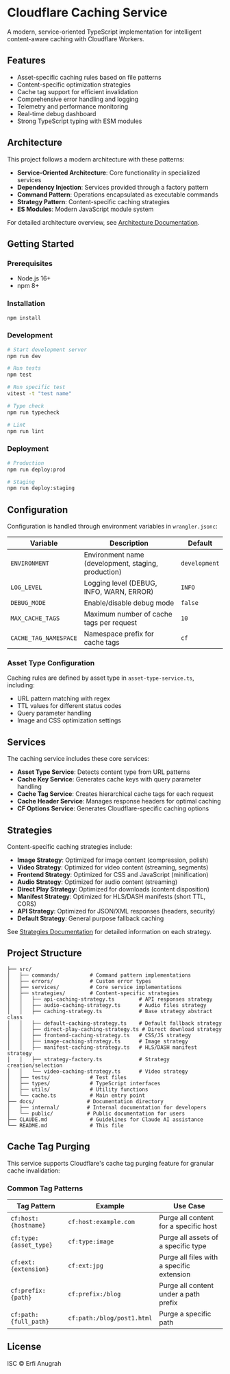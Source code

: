 # Cloudflare Caching Service

A modern, service-oriented TypeScript implementation for intelligent content-aware caching with Cloudflare Workers.

## Features

- Asset-specific caching rules based on file patterns
- Content-specific optimization strategies
- Cache tag support for efficient invalidation
- Comprehensive error handling and logging
- Telemetry and performance monitoring
- Real-time debug dashboard
- Strong TypeScript typing with ESM modules

## Architecture

This project follows a modern architecture with these patterns:

- **Service-Oriented Architecture**: Core functionality in specialized services
- **Dependency Injection**: Services provided through a factory pattern
- **Command Pattern**: Operations encapsulated as executable commands
- **Strategy Pattern**: Content-specific caching strategies
- **ES Modules**: Modern JavaScript module system

For detailed architecture overview, see [Architecture Documentation](./docs/internal/architecture.md).

## Getting Started

### Prerequisites

- Node.js 16+
- npm 8+

### Installation

```bash
npm install
```

### Development

```bash
# Start development server
npm run dev

# Run tests
npm test

# Run specific test
vitest -t "test name"

# Type check
npm run typecheck

# Lint
npm run lint
```

### Deployment

```bash
# Production
npm run deploy:prod

# Staging
npm run deploy:staging
```

## Configuration

Configuration is handled through environment variables in `wrangler.jsonc`:

| Variable | Description | Default |
|----------|-------------|---------|
| `ENVIRONMENT` | Environment name (development, staging, production) | `development` |
| `LOG_LEVEL` | Logging level (DEBUG, INFO, WARN, ERROR) | `INFO` |
| `DEBUG_MODE` | Enable/disable debug mode | `false` |
| `MAX_CACHE_TAGS` | Maximum number of cache tags per request | `10` |
| `CACHE_TAG_NAMESPACE` | Namespace prefix for cache tags | `cf` |

### Asset Type Configuration

Caching rules are defined by asset type in `asset-type-service.ts`, including:

- URL pattern matching with regex
- TTL values for different status codes
- Query parameter handling
- Image and CSS optimization settings

## Services

The caching service includes these core services:

- **Asset Type Service**: Detects content type from URL patterns
- **Cache Key Service**: Generates cache keys with query parameter handling
- **Cache Tag Service**: Creates hierarchical cache tags for each request
- **Cache Header Service**: Manages response headers for optimal caching
- **CF Options Service**: Generates Cloudflare-specific caching options

## Strategies

Content-specific caching strategies include:

- **Image Strategy**: Optimized for image content (compression, polish)
- **Video Strategy**: Optimized for video content (streaming, segments)
- **Frontend Strategy**: Optimized for CSS and JavaScript (minification)
- **Audio Strategy**: Optimized for audio content (streaming)
- **Direct Play Strategy**: Optimized for downloads (content disposition)
- **Manifest Strategy**: Optimized for HLS/DASH manifests (short TTL, CORS)
- **API Strategy**: Optimized for JSON/XML responses (headers, security)
- **Default Strategy**: General purpose fallback caching

See [Strategies Documentation](./docs/internal/strategies.md) for detailed information on each strategy.

## Project Structure

```
├── src/
│   ├── commands/          # Command pattern implementations
│   ├── errors/            # Custom error types
│   ├── services/          # Core service implementations
│   ├── strategies/        # Content-specific strategies
│   │   ├── api-caching-strategy.ts        # API responses strategy
│   │   ├── audio-caching-strategy.ts      # Audio files strategy
│   │   ├── caching-strategy.ts            # Base strategy abstract class
│   │   ├── default-caching-strategy.ts    # Default fallback strategy
│   │   ├── direct-play-caching-strategy.ts # Direct download strategy
│   │   ├── frontend-caching-strategy.ts   # CSS/JS strategy
│   │   ├── image-caching-strategy.ts      # Image strategy
│   │   ├── manifest-caching-strategy.ts   # HLS/DASH manifest strategy
│   │   ├── strategy-factory.ts            # Strategy creation/selection
│   │   └── video-caching-strategy.ts      # Video strategy
│   ├── tests/             # Test files
│   ├── types/             # TypeScript interfaces
│   ├── utils/             # Utility functions
│   └── cache.ts           # Main entry point
├── docs/                 # Documentation directory
│   ├── internal/         # Internal documentation for developers
│   └── public/           # Public documentation for users
├── CLAUDE.md              # Guidelines for Claude AI assistance
└── README.md              # This file
```

## Cache Tag Purging

This service supports Cloudflare's cache tag purging feature for granular cache invalidation:

### Common Tag Patterns

| Tag Pattern | Example | Use Case |
|-------------|---------|----------|
| `cf:host:{hostname}` | `cf:host:example.com` | Purge all content for a specific host |
| `cf:type:{asset_type}` | `cf:type:image` | Purge all assets of a specific type |
| `cf:ext:{extension}` | `cf:ext:jpg` | Purge all files with a specific extension |
| `cf:prefix:{path}` | `cf:prefix:/blog` | Purge all content under a path prefix |
| `cf:path:{full_path}` | `cf:path:/blog/post1.html` | Purge a specific path |

## License

ISC © Erfi Anugrah